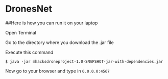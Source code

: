 # DronesNet

##Here is how you can run it on your laptop

Open Terminal

Go to the directory where you download the .jar file

Execute this command

```
$ java -jar mhacksdroneproject-1.0-SNAPSHOT-jar-with-dependencies.jar
```

Now go to your browser and type in  ```0.0.0.0:4567```
